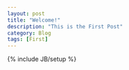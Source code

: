 ```yaml
---
layout: post
title: "Welcome!"
description: "This is the First Post"
category: Blog
tags: [First]
---
```

{% include JB/setup %}
